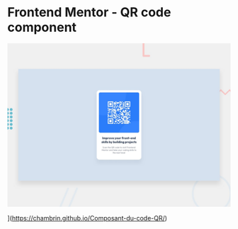 # Frontend Mentor - QR code component

![Design preview for the QR code component coding challenge](./design/desktop-preview.jpg)


](https://chambrin.github.io/Composant-du-code-QR/)
